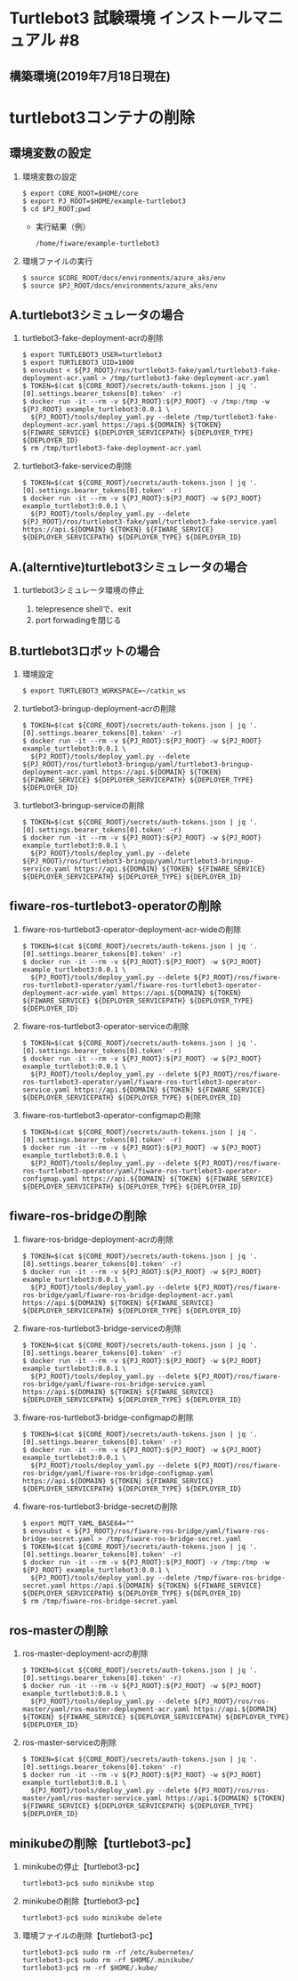 # Turtlebot3 試験環境 インストールマニュアル #8


## 構築環境(2019年7月18日現在)


# turtlebot3コンテナの削除


## 環境変数の設定
1. 環境変数の設定

    ```
    $ export CORE_ROOT=$HOME/core
    $ export PJ_ROOT=$HOME/example-turtlebot3
    $ cd $PJ_ROOT;pwd
    ```

    - 実行結果（例）

        ```
        /home/fiware/example-turtlebot3
        ```

1. 環境ファイルの実行

    ```
    $ source $CORE_ROOT/docs/environments/azure_aks/env
    $ source $PJ_ROOT/docs/environments/azure_aks/env
    ```

## A.turtlebot3シミュレータの場合

1. turtlebot3-fake-deployment-acrの削除

    ```
    $ export TURTLEBOT3_USER=turtlebot3
    $ export TURTLEBOT3_UID=1000
    $ envsubst < ${PJ_ROOT}/ros/turtlebot3-fake/yaml/turtlebot3-fake-deployment-acr.yaml > /tmp/turtlebot3-fake-deployment-acr.yaml
    $ TOKEN=$(cat ${CORE_ROOT}/secrets/auth-tokens.json | jq '.[0].settings.bearer_tokens[0].token' -r)
    $ docker run -it --rm -v ${PJ_ROOT}:${PJ_ROOT} -v /tmp:/tmp -w ${PJ_ROOT} example_turtlebot3:0.0.1 \
      ${PJ_ROOT}/tools/deploy_yaml.py --delete /tmp/turtlebot3-fake-deployment-acr.yaml https://api.${DOMAIN} ${TOKEN} ${FIWARE_SERVICE} ${DEPLOYER_SERVICEPATH} ${DEPLOYER_TYPE} ${DEPLOYER_ID}
    $ rm /tmp/turtlebot3-fake-deployment-acr.yaml
    ```

1. turtlebot3-fake-serviceの削除

    ```
    $ TOKEN=$(cat ${CORE_ROOT}/secrets/auth-tokens.json | jq '.[0].settings.bearer_tokens[0].token' -r)
    $ docker run -it --rm -v ${PJ_ROOT}:${PJ_ROOT} -w ${PJ_ROOT} example_turtlebot3:0.0.1 \
      ${PJ_ROOT}/tools/deploy_yaml.py --delete ${PJ_ROOT}/ros/turtlebot3-fake/yaml/turtlebot3-fake-service.yaml https://api.${DOMAIN} ${TOKEN} ${FIWARE_SERVICE} ${DEPLOYER_SERVICEPATH} ${DEPLOYER_TYPE} ${DEPLOYER_ID}

    ```

## A.(alterntive)turtlebot3シミュレータの場合

1. turtlebot3シミュレータ環境の停止

    1. telepresence shellで、exit
    1. port forwadingを閉じる


## B.turtlebot3ロボットの場合

1. 環境設定

    ```
    $ export TURTLEBOT3_WORKSPACE=~/catkin_ws
    ```

1. turtlebot3-bringup-deployment-acrの削除

    ```
    $ TOKEN=$(cat ${CORE_ROOT}/secrets/auth-tokens.json | jq '.[0].settings.bearer_tokens[0].token' -r)
    $ docker run -it --rm -v ${PJ_ROOT}:${PJ_ROOT} -w ${PJ_ROOT} example_turtlebot3:0.0.1 \
      ${PJ_ROOT}/tools/deploy_yaml.py --delete ${PJ_ROOT}/ros/turtlebot3-bringup/yaml/turtlebot3-bringup-deployment-acr.yaml https://api.${DOMAIN} ${TOKEN} ${FIWARE_SERVICE} ${DEPLOYER_SERVICEPATH} ${DEPLOYER_TYPE} ${DEPLOYER_ID}
    ```

1. turtlebot3-bringup-serviceの削除

    ```
    $ TOKEN=$(cat ${CORE_ROOT}/secrets/auth-tokens.json | jq '.[0].settings.bearer_tokens[0].token' -r)
    $ docker run -it --rm -v ${PJ_ROOT}:${PJ_ROOT} -w ${PJ_ROOT} example_turtlebot3:0.0.1 \
      ${PJ_ROOT}/tools/deploy_yaml.py --delete ${PJ_ROOT}/ros/turtlebot3-bringup/yaml/turtlebot3-bringup-service.yaml https://api.${DOMAIN} ${TOKEN} ${FIWARE_SERVICE} ${DEPLOYER_SERVICEPATH} ${DEPLOYER_TYPE} ${DEPLOYER_ID}
    ```


## fiware-ros-turtlebot3-operatorの削除

1. fiware-ros-turtlebot3-operator-deployment-acr-wideの削除

    ```
    $ TOKEN=$(cat ${CORE_ROOT}/secrets/auth-tokens.json | jq '.[0].settings.bearer_tokens[0].token' -r)
    $ docker run -it --rm -v ${PJ_ROOT}:${PJ_ROOT} -w ${PJ_ROOT} example_turtlebot3:0.0.1 \
      ${PJ_ROOT}/tools/deploy_yaml.py --delete ${PJ_ROOT}/ros/fiware-ros-turtlebot3-operator/yaml/fiware-ros-turtlebot3-operator-deployment-acr-wide.yaml https://api.${DOMAIN} ${TOKEN} ${FIWARE_SERVICE} ${DEPLOYER_SERVICEPATH} ${DEPLOYER_TYPE} ${DEPLOYER_ID}
    ```

1. fiware-ros-turtlebot3-operator-serviceの削除

    ```
    $ TOKEN=$(cat ${CORE_ROOT}/secrets/auth-tokens.json | jq '.[0].settings.bearer_tokens[0].token' -r)
    $ docker run -it --rm -v ${PJ_ROOT}:${PJ_ROOT} -w ${PJ_ROOT} example_turtlebot3:0.0.1 \
      ${PJ_ROOT}/tools/deploy_yaml.py --delete ${PJ_ROOT}/ros/fiware-ros-turtlebot3-operator/yaml/fiware-ros-turtlebot3-operator-service.yaml https://api.${DOMAIN} ${TOKEN} ${FIWARE_SERVICE} ${DEPLOYER_SERVICEPATH} ${DEPLOYER_TYPE} ${DEPLOYER_ID}
    ```

1. fiware-ros-turtlebot3-operator-configmapの削除

    ```
    $ TOKEN=$(cat ${CORE_ROOT}/secrets/auth-tokens.json | jq '.[0].settings.bearer_tokens[0].token' -r)
    $ docker run -it --rm -v ${PJ_ROOT}:${PJ_ROOT} -w ${PJ_ROOT} example_turtlebot3:0.0.1 \
      ${PJ_ROOT}/tools/deploy_yaml.py --delete ${PJ_ROOT}/ros/fiware-ros-turtlebot3-operator/yaml/fiware-ros-turtlebot3-operator-configmap.yaml https://api.${DOMAIN} ${TOKEN} ${FIWARE_SERVICE} ${DEPLOYER_SERVICEPATH} ${DEPLOYER_TYPE} ${DEPLOYER_ID}
    ```


## fiware-ros-bridgeの削除

1. fiware-ros-bridge-deployment-acrの削除

    ```
    $ TOKEN=$(cat ${CORE_ROOT}/secrets/auth-tokens.json | jq '.[0].settings.bearer_tokens[0].token' -r)
    $ docker run -it --rm -v ${PJ_ROOT}:${PJ_ROOT} -w ${PJ_ROOT} example_turtlebot3:0.0.1 \
      ${PJ_ROOT}/tools/deploy_yaml.py --delete ${PJ_ROOT}/ros/fiware-ros-bridge/yaml/fiware-ros-bridge-deployment-acr.yaml https://api.${DOMAIN} ${TOKEN} ${FIWARE_SERVICE} ${DEPLOYER_SERVICEPATH} ${DEPLOYER_TYPE} ${DEPLOYER_ID}
    ```

1. fiware-ros-turtlebot3-bridge-serviceの削除

    ```
    $ TOKEN=$(cat ${CORE_ROOT}/secrets/auth-tokens.json | jq '.[0].settings.bearer_tokens[0].token' -r)
    $ docker run -it --rm -v ${PJ_ROOT}:${PJ_ROOT} -w ${PJ_ROOT} example_turtlebot3:0.0.1 \
      ${PJ_ROOT}/tools/deploy_yaml.py --delete ${PJ_ROOT}/ros/fiware-ros-bridge/yaml/fiware-ros-bridge-service.yaml https://api.${DOMAIN} ${TOKEN} ${FIWARE_SERVICE} ${DEPLOYER_SERVICEPATH} ${DEPLOYER_TYPE} ${DEPLOYER_ID}
    ```

1. fiware-ros-turtlebot3-bridge-configmapの削除

    ```
    $ TOKEN=$(cat ${CORE_ROOT}/secrets/auth-tokens.json | jq '.[0].settings.bearer_tokens[0].token' -r)
    $ docker run -it --rm -v ${PJ_ROOT}:${PJ_ROOT} -w ${PJ_ROOT} example_turtlebot3:0.0.1 \
      ${PJ_ROOT}/tools/deploy_yaml.py --delete ${PJ_ROOT}/ros/fiware-ros-bridge/yaml/fiware-ros-bridge-configmap.yaml https://api.${DOMAIN} ${TOKEN} ${FIWARE_SERVICE} ${DEPLOYER_SERVICEPATH} ${DEPLOYER_TYPE} ${DEPLOYER_ID}
    ```

1. fiware-ros-turtlebot3-bridge-secretの削除

    ```
    $ export MQTT_YAML_BASE64=""
    $ envsubst < ${PJ_ROOT}/ros/fiware-ros-bridge/yaml/fiware-ros-bridge-secret.yaml > /tmp/fiware-ros-bridge-secret.yaml
    $ TOKEN=$(cat ${CORE_ROOT}/secrets/auth-tokens.json | jq '.[0].settings.bearer_tokens[0].token' -r)
    $ docker run -it --rm -v ${PJ_ROOT}:${PJ_ROOT} -v /tmp:/tmp -w ${PJ_ROOT} example_turtlebot3:0.0.1 \
      ${PJ_ROOT}/tools/deploy_yaml.py --delete /tmp/fiware-ros-bridge-secret.yaml https://api.${DOMAIN} ${TOKEN} ${FIWARE_SERVICE} ${DEPLOYER_SERVICEPATH} ${DEPLOYER_TYPE} ${DEPLOYER_ID}
    $ rm /tmp/fiware-ros-bridge-secret.yaml
    ```


## ros-masterの削除

1. ros-master-deployment-acrの削除

    ```
    $ TOKEN=$(cat ${CORE_ROOT}/secrets/auth-tokens.json | jq '.[0].settings.bearer_tokens[0].token' -r)
    $ docker run -it --rm -v ${PJ_ROOT}:${PJ_ROOT} -w ${PJ_ROOT} example_turtlebot3:0.0.1 \
      ${PJ_ROOT}/tools/deploy_yaml.py --delete ${PJ_ROOT}/ros/ros-master/yaml/ros-master-deployment-acr.yaml https://api.${DOMAIN} ${TOKEN} ${FIWARE_SERVICE} ${DEPLOYER_SERVICEPATH} ${DEPLOYER_TYPE} ${DEPLOYER_ID}
    ```

1. ros-master-serviceの削除

    ```
    $ TOKEN=$(cat ${CORE_ROOT}/secrets/auth-tokens.json | jq '.[0].settings.bearer_tokens[0].token' -r)
    $ docker run -it --rm -v ${PJ_ROOT}:${PJ_ROOT} -w ${PJ_ROOT} example_turtlebot3:0.0.1 \
      ${PJ_ROOT}/tools/deploy_yaml.py --delete ${PJ_ROOT}/ros/ros-master/yaml/ros-master-service.yaml https://api.${DOMAIN} ${TOKEN} ${FIWARE_SERVICE} ${DEPLOYER_SERVICEPATH} ${DEPLOYER_TYPE} ${DEPLOYER_ID}
    ```


## minikubeの削除【turtlebot3-pc】

1. minikubeの停止【turtlebot3-pc】

    ```
    turtlebot3-pc$ sudo minikube stop
    ```

1. minikubeの削除【turtlebot3-pc】

    ```
    turtlebot3-pc$ sudo minikube delete
    ```

1. 環境ファイルの削除【turtlebot3-pc】

    ```
    turtlebot3-pc$ sudo rm -rf /etc/kubernetes/
    turtlebot3-pc$ sudo rm -rf $HOME/.minikube/
    turtlebot3-pc$ rm -rf $HOME/.kube/
    ```
